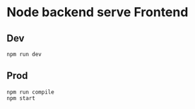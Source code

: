 # Node backend serve Frontend

## Dev
```
npm run dev
```

## Prod
```
npm run compile
npm start
```
